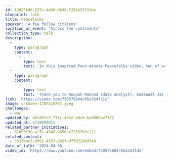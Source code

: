 ```yaml
---
id: 12d25b96-227c-4eb6-9b38-f298b55533be
blueprint: talk
title: PeaceTalks
speaker: 'A few fellow citizens'
location_or_event: 'Across the continents'
collection_type: talk
description:
  -
    type: paragraph
    content:
      -
        type: text
        text: 'In this inspired four-minute PeaceTalks video, ten of our fellow riders on Earth call with clarity and respect for a world of peace. As their words and body language indicate, ending war is not only necessary; it is also possible.'
  -
    type: paragraph
    content:
      -
        type: text
        text: 'Thank you to Anupah Makood (data analyst), Emmanuel Jal (recording artist and actor), Greg Boyle (social entrepreneur), Estelle Baroung Hughes (educational leader and artist), Lionel Aeschlimann (finance CEO), Aya Mohammed Abdullah (refugee advocate), Diwele Molale Lubi (artistic director and choreographer), Hyung Joon Won (musician and concertmaster), Jihyo Kim (violinist), and Noam Shuster (comedian).'
link: 'https://vimeo.com/750575884/05a354fd1c'
image: unknown-1707518797.jpeg
challenges:
  - war
updated_by: 46c097c5-771c-49e2-b8c6-ba6009ae7172
updated_at: 1718992011
related_partner_initiatives:
  - 61653f39-a1f2-4949-9a50-e72537bfc211
related_content:
  - c53fa4c5-dd91-4357-982f-dffd2296d749
date_of_talk: '2024-04-30'
video_id: 'https://www.youtube.com/embed/750575884/05a354fd1'
---
```

